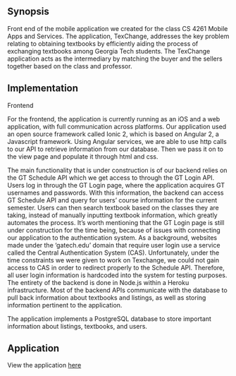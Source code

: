 ## Synopsis

Front end of the mobile application we created for the class CS 4261 Mobile Apps and Services.
The application, TexChange, addresses the key problem relating to obtaining textbooks by efficiently aiding the process of exchanging textbooks among Georgia Tech students. 
The TexChange application acts as the intermediary by matching the buyer and the sellers together based on the class and professor.

## Implementation

Frontend

For the frontend, the application is currently running as an iOS and a web application, with full communication across platforms. 
Our application used an open source framework called Ionic 2, which is based on Angular 2, a
Javascript framework. Using Angular services, we are able to use http calls to our API to retrieve
information from our database. Then we pass it on to the view page and populate it through html
and css.

The main functionality that is under construction is of our backend relies on the GT Schedule API which we get
access to through the GT Login API. Users log in through the GT Login page, where the
application acquires GT usernames and passwords. With this information, the backend can
access GT Schedule API and query for users’ course information for the current semester. Users
can then search textbook based on the classes they are taking, instead of manually inputting
textbook information, which greatly automates the process. It’s worth mentioning that the GT
Login page is still under construction for the time being, because of issues with connecting our
application to the authentication system. As a background, websites made under the ‘gatech.edu’
domain that require user login use a service called the Central Authentication System (CAS).
Unfortunately, under the time constraints we were given to work on Texchange, we could not
gain access to CAS in order to redirect properly to the Schedule API. Therefore, all user login
information is hardcoded into the system for testing purposes. The entirety of the backend is
done in Node.js within a Heroku infrastructure. Most of the backend APIs communicate with the
database to pull back information about textbooks and listings, as well as storing information
pertinent to the application.

The application implements a PostgreSQL database to store important information about
listings, textbooks, and users.


## Application

View the application [here](http://texchange-frontend.herokuapp.com/)

